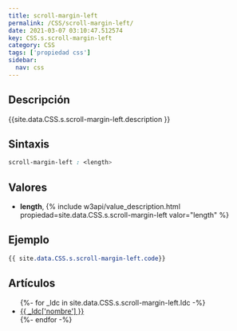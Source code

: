 ```yaml
---
title: scroll-margin-left
permalink: /CSS/scroll-margin-left/
date: 2021-03-07 03:10:47.512574
key: CSS.s.scroll-margin-left
category: CSS
tags: ['propiedad css']
sidebar: 
  nav: css
---
```


## Descripción
{{site.data.CSS.s.scroll-margin-left.description }}

## Sintaxis
~~~css
scroll-margin-left : <length>
~~~

## Valores
* **length**,  {% include w3api/value_description.html propiedad=site.data.CSS.s.scroll-margin-left valor="length" %}

## Ejemplo
~~~css
{{ site.data.CSS.s.scroll-margin-left.code}}
~~~

## Artículos
<ul>
{%- for _ldc in site.data.CSS.s.scroll-margin-left.ldc -%}
   <li>
       <a href="{{_ldc['url'] }}">{{ _ldc['nombre'] }}</a>
   </li>
{%- endfor -%}
</ul>
